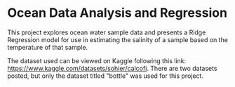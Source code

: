# Ocean Data Analysis and Regression
This project explores ocean water sample data and presents a Ridge Regression model for use in estimating the salinity of a sample based on the temperature of that sample.

The dataset used can be viewed on Kaggle following this link: https://www.kaggle.com/datasets/sohier/calcofi. There are two datasets posted, but only the dataset titled "bottle" was used for this project.
